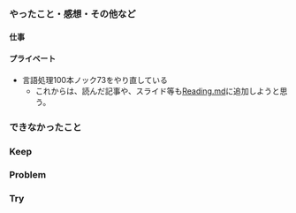 ### やったこと・感想・その他など

#### 仕事


#### プライベート

- 言語処理100本ノック73をやり直している
  - これからは、読んだ記事や、スライド等も[Reading.md](https://github.com/kazuki5555/GaaTS/blob/master/Reading.md)に追加しようと思う。


### できなかったこと


### Keep


### Problem 


### Try

